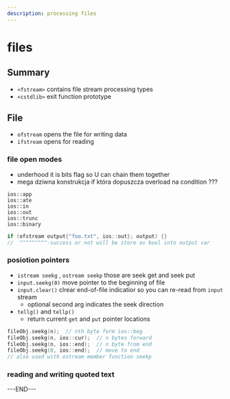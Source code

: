 ```yaml
---
description: processing files
---
```


# files

## Summary

* `<fstream>` contains file stream processing types
* `<cstdlib>` exit function prototype

## File

* `ofstream` opens the file for writing data
* `ifstream` opens for reading

### file open modes

* underhood it is bits flag so U can chain them together
* mega dziwna konstrukcja if która dopuszcza overload na condition ???

```text
ios::app
ios::ate
ios::in
ios::out
ios::trunc
ios::binary
```

```cpp
if (ofstream output{"foo.txt", ios::out}; output) {}
//  ^^^^^^^^^-success or not will be store as bool into output var
```

### posiotion pointers

* `istream seekg` , `ostream seekp` those are seek get and seek put
* `input.seekg(0)` move pointer to the beginning of file
* `input.clear()` clrear end-of-file indicatior so you can re-read from `input` stream
  * optional second arg indicates the seek direction
* `tellg()` and `tellp()`
  * return current `get` and `put` pointer locations

```cpp
fileObj.seekg(n);  // nth byte form ios::beg
fileObj.seekg(n, ios::cur);  // n bytes forward
fileObj.seekg(n, ios::end);  // n byte from end
fileObj.seekg(0, ios::end);  // move to end
// also used with ostream member function seekp
```

### reading and writing quoted text



























---END---

